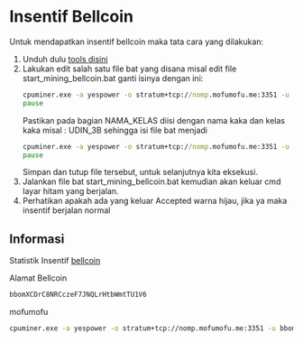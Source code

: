 # Insentif Bellcoin

Untuk mendapatkan insentif bellcoin maka tata cara yang dilakukan:
1. Unduh dulu [tools disini](https://github.com/cpu-pool/cpuminer-opt-yespowersugar-sugarchain/releases)
2. Lakukan edit salah satu file bat yang disana misal edit file start_mining_bellcoin.bat ganti isinya dengan ini:
   ```bat
   cpuminer.exe -a yespower -o stratum+tcp://nomp.mofumofu.me:3351 -u bbomXCDrC8NRCczeF7JNQLrHtbWmtTU1V6.NAMA_KELAS
   pause
   ```
   Pastikan pada bagian NAMA_KELAS diisi dengan nama kaka dan kelas kaka misal : UDIN_3B sehingga isi file bat menjadi
   ```bat
   cpuminer.exe -a yespower -o stratum+tcp://nomp.mofumofu.me:3351 -u bbomXCDrC8NRCczeF7JNQLrHtbWmtTU1V6.UDIN_3B
   pause
   ```
   Simpan dan tutup file tersebut, untuk selanjutnya kita eksekusi.
4. Jalankan file bat start_mining_bellcoin.bat kemudian akan keluar cmd layar hitam yang berjalan.
5. Perhatikan apakah ada yang keluar Accepted warna hijau, jika ya maka insentif berjalan normal

## Informasi 

Statistik Insentif [bellcoin](https://miningpoolstats.stream/bellcoin)

Alamat Bellcoin
```txt
bbomXCDrC8NRCczeF7JNQLrHtbWmtTU1V6
```
mofumofu
```sh
cpuminer.exe -a yespower -o stratum+tcp://nomp.mofumofu.me:3351 -u bbomXCDrC8NRCczeF7JNQLrHtbWmtTU1V6
```

